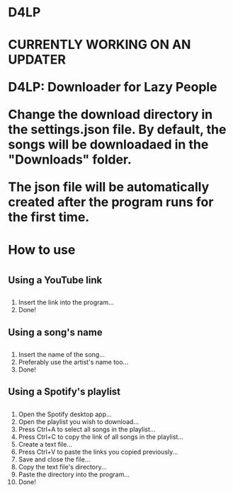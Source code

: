 D4LP
===============

**<h1> CURRENTLY WORKING ON AN UPDATER**

**D4LP:** Downloader for Lazy People

Change the download directory in the settings.json file.
By default, the songs will be downloadaed in the "Downloads" folder.

The json file will be automatically created after the program runs for the first time.

# How to use <h1>
## **Using a YouTube link** <h2>
1. Insert the link into the program...
2. Done!

## **Using a song's name** <h2>
1. Insert the name of the song...
2. Preferably use the artist's name too...
3. Done!

## **Using a Spotify's playlist** <h2>
1. Open the Spotify desktop app...
2. Open the playlist you wish to download...
3. Press Ctrl+A to select all songs in the playlist...
4. Press Ctrl+C to copy the link of all songs in the playlist...
5. Create a text file...
6. Press Ctrl+V to paste the links you copied previously...
7. Save and close the file...
8. Copy the text file's directory...
9. Paste the directory into the program...
10. Done!
